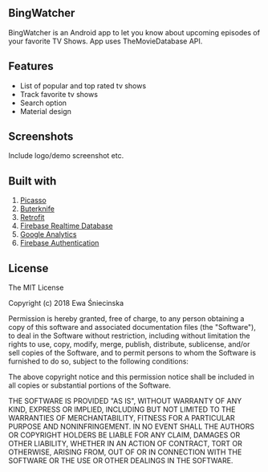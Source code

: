 ## BingWatcher
BingWatcher is an Android app to let you know about upcoming episodes of your favorite TV Shows. App uses TheMovieDatabase API.


## Features
- List of popular and top rated tv shows
- Track favorite tv shows 
- Search option
- Material design
 
## Screenshots
Include logo/demo screenshot etc.

## Built with

1. [Picasso](http://square.github.io/picasso/)
2. [Buterknife](http://jakewharton.github.io/butterknife/)
3. [Retrofit](https://square.github.io/retrofit/)
4. [Firebase Realtime Database](https://firebase.google.com/docs/database/)
5. [Google Analytics](https://firebase.google.com/docs/analytics/)
6. [Firebase Authentication](https://firebase.google.com/docs/auth/android/start/)

## License
The MIT License

Copyright (c) 2018 Ewa Śniecinska

Permission is hereby granted, free of charge, to any person obtaining a copy
of this software and associated documentation files (the "Software"), to deal
in the Software without restriction, including without limitation the rights
to use, copy, modify, merge, publish, distribute, sublicense, and/or sell
copies of the Software, and to permit persons to whom the Software is
furnished to do so, subject to the following conditions:

The above copyright notice and this permission notice shall be included in
all copies or substantial portions of the Software.

THE SOFTWARE IS PROVIDED "AS IS", WITHOUT WARRANTY OF ANY KIND, EXPRESS OR
IMPLIED, INCLUDING BUT NOT LIMITED TO THE WARRANTIES OF MERCHANTABILITY,
FITNESS FOR A PARTICULAR PURPOSE AND NONINFRINGEMENT. IN NO EVENT SHALL THE
AUTHORS OR COPYRIGHT HOLDERS BE LIABLE FOR ANY CLAIM, DAMAGES OR OTHER
LIABILITY, WHETHER IN AN ACTION OF CONTRACT, TORT OR OTHERWISE, ARISING FROM,
OUT OF OR IN CONNECTION WITH THE SOFTWARE OR THE USE OR OTHER DEALINGS IN
THE SOFTWARE.
